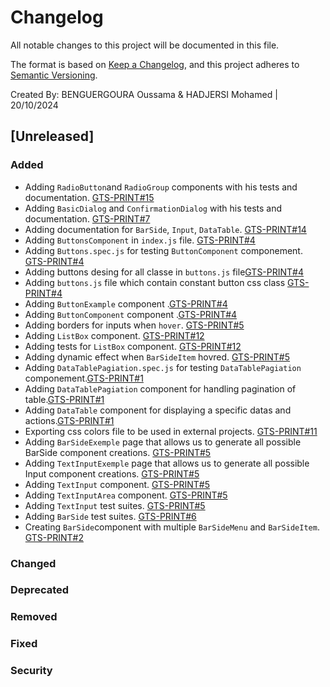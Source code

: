 # Changelog

All notable changes to this project will be documented in this file.

The format is based on [Keep a Changelog](https://keepachangelog.com/en/1.0.0/),
and this project adheres to [Semantic Versioning](https://semver.org/spec/v2.0.0.html).

Created By: BENGUERGOURA Oussama & HADJERSI Mohamed | 20/10/2024


## [Unreleased] 

### Added

* Adding `RadioButton`and `RadioGroup` components with his tests and documentation. [GTS-PRINT#15](https://quire.io/w/GTS-PRINT31/15)
* Adding `BasicDialog` and `ConfirmationDialog` with his tests and documentation. [GTS-PRINT#7](https://quire.io/w/GTS-PRINT31/7)
* Adding documentation for `BarSide`, `Input`, `DataTable`. [GTS-PRINT#14](https://quire.io/w/GTS-PRINT31/14)
* Adding `ButtonsComponent` in `index.js` file. [GTS-PRINT#4](https://quire.io/w/GTS-PRINT31/4)
* Adding `Buttons.spec.js` for testing `ButtonComponent` componement. [GTS-PRINT#4](https://quire.io/w/GTS-PRINT31/4)
* Adding buttons desing for all classe in `buttons.js` file[GTS-PRINT#4](https://quire.io/w/GTS-PRINT31/4)
* Adding `buttons.js` file which contain constant button css class [GTS-PRINT#4](https://quire.io/w/GTS-PRINT31/4)
* Adding `ButtonExample` component .[GTS-PRINT#4](https://quire.io/w/GTS-PRINT31/4)
* Adding `ButtonComponent` component .[GTS-PRINT#4](https://quire.io/w/GTS-PRINT31/4)
* Adding borders for inputs when `hover`. [GTS-PRINT#5](https://quire.io/w/GTS-PRINT31/5)
* Adding `ListBox` component. [GTS-PRINT#12](https://quire.io/w/GTS-PRINT31/12)
* Adding tests for `ListBox` component. [GTS-PRINT#12](https://quire.io/w/GTS-PRINT31/12)
* Adding dynamic effect when `BarSideItem` hovred. [GTS-PRINT#5](https://quire.io/w/GTS-PRINT31/5)
* Adding `DataTablePagiation.spec.js` for testing `DataTablePagiation` componement.[GTS-PRINT#1](https://quire.io/w/GTS-PRINT31/1)
* Adding `DataTablePagiation` component for handling pagination of table.[GTS-PRINT#1](https://quire.io/w/GTS-PRINT31/1)
* Adding `DataTable` component for displaying a specific datas and actions.[GTS-PRINT#1](https://quire.io/w/GTS-PRINT31/1)
* Exporting css colors file to be used in external projects. [GTS-PRINT#11](https://quire.io/w/GTS-PRINT31/11)
* Adding `BarSideExemple` page that allows us to generate all possible BarSide component creations. [GTS-PRINT#5](https://quire.io/w/GTS-PRINT31/5)
* Adding `TextInputExemple` page that allows us to generate all possible Input component creations. [GTS-PRINT#5](https://quire.io/w/GTS-PRINT31/5)
* Adding `TextInput` component. [GTS-PRINT#5](https://quire.io/w/GTS-PRINT31/5)
* Adding `TextInputArea` component. [GTS-PRINT#5](https://quire.io/w/GTS-PRINT31/5)
* Adding `TextInput` test suites. [GTS-PRINT#5](https://quire.io/w/GTS-PRINT31/5)
* Adding `BarSide` test suites. [GTS-PRINT#6](https://quire.io/w/GTS-PRINT31/6)
* Creating `BarSide`component with multiple `BarSideMenu` and `BarSideItem`. [GTS-PRINT#2](https://quire.io/w/GTS-PRINT31/2)

### Changed

### Deprecated

### Removed

### Fixed


### Security


 
